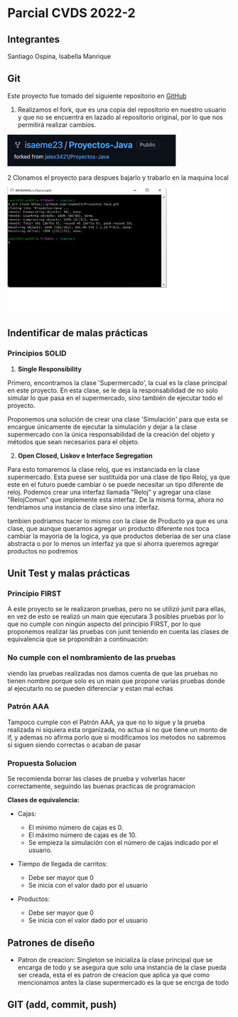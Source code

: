 # Parcial CVDS 2022-2
## Integrantes
Santiago Ospina, Isabella Manrique
## Git
Este proyecto fue tomado del siguiente repositorio en [GitHub](https://github.com/jalex3421/Proyectos-Java/tree/master/Supermercado)
1. Realizamos el fork, que es una copia del repositorio en nuestro usuario 
y que no se encuentra en lazado al repositorio original, por lo que nos permitirá
realizar cambios.

![](fork.png)

2 Clonamos el proyecto para despues bajarlo y trabarlo en la maquina local

![](clone.png)

## Indentificar de malas prácticas
### Principios SOLID
1. **Single Responsibility**

Primero, encontramos la clase 'Supermercado', la cual
es la clase principal en este proyecto. En esta clase,
se le deja la responsabilidad de no solo simular
lo que pasa en el supermercado, sino también de ejecutar
todo el proyecto.

Proponemos una solución de crear una clase 'Simulación' para que
esta se encargue únicamente de ejecutar la simulación y dejar
a la clase supermercado con la única responsabilidad de la creación
del objeto y métodos que sean necesarios para el objeto.

2. **Open Closed, Liskov e Interface Segregation**

Para esto tomaremos la clase reloj, que es instanciada en la clase supermercado.
Esta puese ser sustituida por una clase de tipo Reloj, ya que este en el futuro puede
cambiar o se puede necesitar un tipo diferente de reloj. Podemos crear una interfaz
llamada "Reloj" y agregar una clase "RelojComun" que implemente esta interfaz.
De la misma forma, ahora no tendriamos una instancia de clase sino una interfaz.

tambien podriamos hacer lo mismo con la clase de Producto ya que es una clase, que aunque 
queramos agregar un producto diferente nos toca cambiar la mayoria de la logica, ya que productos
deberiaa de ser una clase abstracta o por lo menos un interfaz ya que si ahorra queremos agregar productos
no podremos
## Unit Test y malas prácticas
### Principio FIRST

A este proyecto se le realizaron pruebas, pero no se utilizó junit
para ellas, en vez de esto se realizó un main que ejecutara 3 posibles
pruebas por lo que no cumple con ningún aspecto del principio FIRST,
por lo que proponemos realizar las pruebas con junit teniendo en
cuenta las clases de equivalencia que se propondrán a continuación:

### No cumple con el nombramiento de las pruebas

viendo las pruebas realizadas nos damos cuenta de que las pruebas no tienen nombre porque solo
es un main que propone varias pruebas donde al ejecutarlo no se pueden diferenciar y estan mal echas


### Patrón AAA 

Tampoco cumple con el Patrón AAA, ya que no lo sigue y la prueba realizada ni siquiera esta organizada, 
no actua si no que tiene un monto de if, y ademas no afirma porlo que si modificamos los metodos no sabremos
si siguen siendo correctas o acaban de pasar 

### Propuesta Solucion

Se recomienda borrar las clases de prueba y volverlas hacer correctamente, seguindo las buenas
practicas de programacion

**Clases de equivalencia:**
* Cajas:
  * El mínimo número de cajas es 0.
  * El máximo número de cajas es de 10.
  * Se empieza la simulación con el número de cajas indicado por el usuario.
  

* Tiempo de llegada de carritos:
  * Debe ser mayor que 0
  * Se inicia con el valor dado por el usuario


* Productos:
  * Debe ser mayor que 0
  * Se inicia con el valor dado por el usuario

## Patrones de diseño

  * Patron de creacion: Singleton se inicializa la clase principal que se encarga de todo y 
se asegura que solo una instancia de la clase pueda ser creada, esta el es patron de creacion
que aplica ya que como mencionamos antes la clase supermercado es la que se encrga de todo 

## GIT (add, commit, push)


